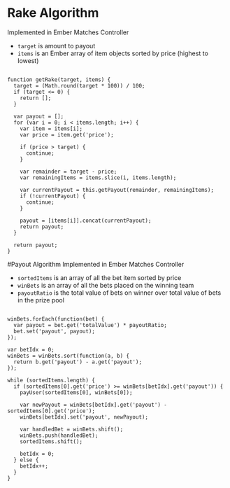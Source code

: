 # Rake Algorithm
Implemented in Ember Matches Controller

* `target` is amount to payout
* `items` is an Ember array of item objects sorted by price (highest to lowest)

<pre><code>
function getRake(target, items) {
  target = (Math.round(target * 100)) / 100;
  if (target <= 0) {
    return [];
  }

  var payout = [];
  for (var i = 0; i < items.length; i++) {
    var item = items[i];
    var price = item.get('price');

    if (price > target) {
      continue;
    }

    var remainder = target - price;
    var remainingItems = items.slice(i, items.length);

    var currentPayout = this.getPayout(remainder, remainingItems);
    if (!currentPayout) {
      continue;
    }

    payout = [items[i]].concat(currentPayout);
    return payout;
  }

  return payout;
}
</code></pre>

#Payout Algorithm
Implemented in Ember Matches Controller

* `sortedItems` is an array of all the bet item sorted by price
* `winBets` is an array of all the bets placed on the winning team
* `payoutRatio` is the total value of bets on winner over total value of bets in the prize pool

<pre><code>
winBets.forEach(function(bet) {
  var payout = bet.get('totalValue') * payoutRatio;
  bet.set('payout', payout);
});

var betIdx = 0;
winBets = winBets.sort(function(a, b) {
  return b.get('payout') - a.get('payout');
});

while (sortedItems.length) {
  if (sortedItems[0].get('price') >= winBets[betIdx].get('payout')) {
    payUser(sortedItems[0], winBets[0]);

    var newPayout = winBets[betIdx].get('payout') - sortedItems[0].get('price');
    winBets[betIdx].set('payout', newPayout);

    var handledBet = winBets.shift();
    winBets.push(handledBet);
    sortedItems.shift();

    betIdx = 0;
  } else {
    betIdx++;
  }
}
</code></pre>
